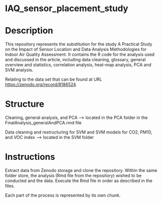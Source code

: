 # IAQ_sensor_placement_study

# Description
This repository represents the substitution for the study A Practical Study on the Impact of Sensor Location and Data Analysis Methodologies for Indoor Air Quality Assessment. 
It contains the R code for the analysis used and discussed in the article, including data cleaning, glossary, general overview and statistics, correlation analysis, heat-map analysis, PCA and SVM analysis.

Relating to the data set that can be found at URL https://zenodo.org/record/8186524.


# Structure
Cleaning, general analysis, and PCA --> located in the PCA folder in the FinalAnalysis_generalAndPCA.rmd file

Data cleaning and restructuring for SVM and SVM models for CO2, PM10, and VOC index --> located in the SVM folder


# Instructions
Extract data from Zenodo storage and clone the repository.
Within the same folder store, the analysis (Rmd file from the repository) wished to be conducted and the data.
Execute the Rmd file in order as described in the files.

Each part of the process is represented by its own chunk.



